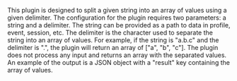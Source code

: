 This plugin is designed to split a given string into an array of values using a given delimiter. The configuration for the plugin requires two parameters: a string and a delimiter. The string can be provided as a path to data in profile, event, session, etc. The delimiter is the character used to separate the string into an array of values. For example, if the string is "a.b.c" and the delimiter is ".", the plugin will return an array of ["a", "b", "c"]. The plugin does not process any input and returns an array with the separated values. An example of the output is a JSON object with a "result" key containing the array of values.

